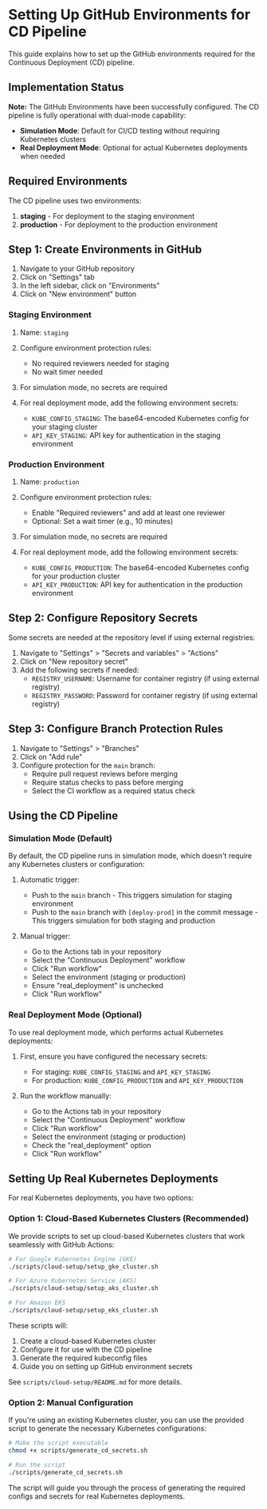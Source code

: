 # Setting Up GitHub Environments for CD Pipeline

This guide explains how to set up the GitHub environments required for the Continuous Deployment (CD) pipeline.

## Implementation Status

**Note:** The GitHub Environments have been successfully configured. The CD pipeline is fully operational with dual-mode capability:

- **Simulation Mode**: Default for CI/CD testing without requiring Kubernetes clusters
- **Real Deployment Mode**: Optional for actual Kubernetes deployments when needed

## Required Environments

The CD pipeline uses two environments:

1. **staging** - For deployment to the staging environment
2. **production** - For deployment to the production environment

## Step 1: Create Environments in GitHub

1. Navigate to your GitHub repository
2. Click on "Settings" tab
3. In the left sidebar, click on "Environments"
4. Click on "New environment" button

### Staging Environment

1. Name: `staging`
2. Configure environment protection rules:
   - No required reviewers needed for staging
   - No wait timer needed

3. For simulation mode, no secrets are required
4. For real deployment mode, add the following environment secrets:
   - `KUBE_CONFIG_STAGING`: The base64-encoded Kubernetes config for your staging cluster
   - `API_KEY_STAGING`: API key for authentication in the staging environment

### Production Environment

1. Name: `production`
2. Configure environment protection rules:
   - Enable "Required reviewers" and add at least one reviewer
   - Optional: Set a wait timer (e.g., 10 minutes)

3. For simulation mode, no secrets are required
4. For real deployment mode, add the following environment secrets:
   - `KUBE_CONFIG_PRODUCTION`: The base64-encoded Kubernetes config for your production cluster
   - `API_KEY_PRODUCTION`: API key for authentication in the production environment

## Step 2: Configure Repository Secrets

Some secrets are needed at the repository level if using external registries:

1. Navigate to "Settings" > "Secrets and variables" > "Actions"
2. Click on "New repository secret"
3. Add the following secrets if needed:
   - `REGISTRY_USERNAME`: Username for container registry (if using external registry)
   - `REGISTRY_PASSWORD`: Password for container registry (if using external registry)

## Step 3: Configure Branch Protection Rules

1. Navigate to "Settings" > "Branches"
2. Click on "Add rule"
3. Configure protection for the `main` branch:
   - Require pull request reviews before merging
   - Require status checks to pass before merging
   - Select the CI workflow as a required status check

## Using the CD Pipeline

### Simulation Mode (Default)

By default, the CD pipeline runs in simulation mode, which doesn't require any Kubernetes clusters or configuration:

1. Automatic trigger:
   - Push to the `main` branch - This triggers simulation for staging environment
   - Push to the `main` branch with `[deploy-prod]` in the commit message - This triggers simulation for both staging and production

2. Manual trigger:
   - Go to the Actions tab in your repository
   - Select the "Continuous Deployment" workflow
   - Click "Run workflow"
   - Select the environment (staging or production)
   - Ensure "real_deployment" is unchecked
   - Click "Run workflow"

### Real Deployment Mode (Optional)

To use real deployment mode, which performs actual Kubernetes deployments:

1. First, ensure you have configured the necessary secrets:
   - For staging: `KUBE_CONFIG_STAGING` and `API_KEY_STAGING`
   - For production: `KUBE_CONFIG_PRODUCTION` and `API_KEY_PRODUCTION`

2. Run the workflow manually:
   - Go to the Actions tab in your repository
   - Select the "Continuous Deployment" workflow
   - Click "Run workflow"
   - Select the environment (staging or production)
   - Check the "real_deployment" option
   - Click "Run workflow"

## Setting Up Real Kubernetes Deployments

For real Kubernetes deployments, you have two options:

### Option 1: Cloud-Based Kubernetes Clusters (Recommended)

We provide scripts to set up cloud-based Kubernetes clusters that work seamlessly with GitHub Actions:

```bash
# For Google Kubernetes Engine (GKE)
./scripts/cloud-setup/setup_gke_cluster.sh

# For Azure Kubernetes Service (AKS)
./scripts/cloud-setup/setup_aks_cluster.sh

# For Amazon EKS
./scripts/cloud-setup/setup_eks_cluster.sh
```

These scripts will:
1. Create a cloud-based Kubernetes cluster
2. Configure it for use with the CD pipeline
3. Generate the required kubeconfig files
4. Guide you on setting up GitHub environment secrets

See `scripts/cloud-setup/README.md` for more details.

### Option 2: Manual Configuration

If you're using an existing Kubernetes cluster, you can use the provided script to generate the necessary Kubernetes configurations:

```bash
# Make the script executable
chmod +x scripts/generate_cd_secrets.sh

# Run the script
./scripts/generate_cd_secrets.sh
```

The script will guide you through the process of generating the required configs and secrets for real Kubernetes deployments.